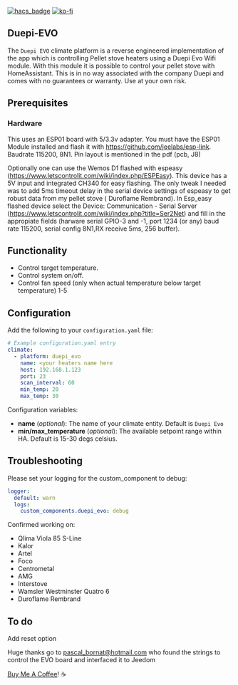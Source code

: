 [![hacs_badge](https://img.shields.io/badge/HACS-Default-orange.svg?style=for-the-badge)](https://github.com/hacs/integration)
[![ko-fi](https://ko-fi.com/img/githubbutton_sm.svg)](https://ko-fi.com/Z8Z050HKY)
## Duepi-EVO
The `Duepi EVO` climate platform is a reverse engineered implementation of the app which is controlling Pellet stove heaters using a Duepi Evo Wifi module.
With this module it is possible to control your pellet stove with HomeAssistant.
This is in no way associated with the company Duepi and comes with no guarantees or warranty. Use at your own risk.

## Prerequisites
### Hardware
This uses an ESP01 board with 5/3.3v adapter.
You must have the ESP01 Module installed and flash it with https://github.com/jeelabs/esp-link.
Baudrate 115200, 8N1.
Pin layout is mentioned in the pdf (pcb, J8)

Optionally one can use the Wemos D1 flashed with espeasy (https://www.letscontrolit.com/wiki/index.php/ESPEasy). This device has a 5V input and integrated CH340 for easy flashing. The only tweak I needed was to add 5ms timeout delay in the serial device settings of espeasy to get robust data from my pellet stove ( Duroflame Rembrand). In Esp_easy flashed device select the Device: Communication - Serial Server (https://www.letscontrolit.com/wiki/index.php?title=Ser2Net) and fill in the appropiate fields (harware serial GPIO-3 and -1, port 1234 (or any) baud rate 115200, serial config 8N1,RX receive 5ms, 256 buffer). 

## Functionality
- Control target temperature.
- Control system on/off.
- Control fan speed (only when actual temperature below target temperature) 1-5

## Configuration
Add the following to your `configuration.yaml` file:

```yaml
# Example configuration.yaml entry
climate:
  - platform: duepi_evo
    name: <your heaters name here
    host: 192.168.1.123
    port: 23
    scan_interval: 60
    min_temp: 20
    max_temp: 30
```

Configuration variables:

- **name** (*optional*): The name of your climate entity. Default is `Duepi Evo`
- **min/max_temperature** (*optional*): The available setpoint range within HA. Default is 15-30 degs celsius.
## Troubleshooting
Please set your logging for the custom_component to debug:
```yaml
logger:
  default: warn
  logs:
    custom_components.duepi_evo: debug
```
Confirmed working on:
- Qlima Viola 85 S-Line
- Kalor
- Artel
- Foco
- Centrometal
- AMG
- Interstove
- Wamsler Westminster Quatro 6
- Duroflame Rembrand

## To do
Add reset option

Huge thanks go to pascal_bornat@hotmail.com
who found the strings to control the EVO board and interfaced it to Jeedom

[Buy Me A Coffee](https://ko-fi.com/aceindy)! :coffee:

